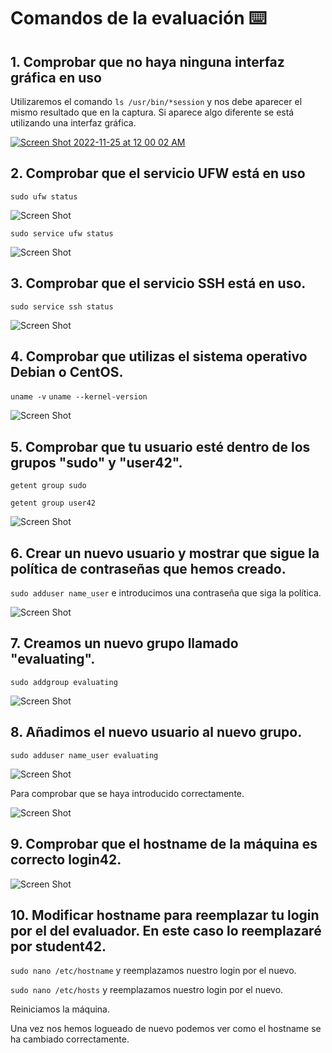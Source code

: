 # Comandos de la evaluación ⌨️

## 1. Comprobar que no haya ninguna interfaz gráfica en uso
Utilizaremos el comando `ls /usr/bin/*session` y nos debe aparecer el mismo resultado que en la captura. Si aparece algo diferente se está utilizando una interfaz gráfica.

[![Screen Shot 2022-11-25 at 12 00 02 AM](https://user-images.githubusercontent.com/66915274/203872315-0e87428b-5c5a-475b-9d7c-350eafbe3bea.png)](https://user-images.githubusercontent.com/66915274/203872315-0e87428b-5c5a-475b-9d7c-350eafbe3bea.png)
## 2. Comprobar que el servicio UFW está en uso

`sudo ufw status`

![Screen Shot](https://user-images.githubusercontent.com/66915274/203668014-bd228793-3532-4494-8b01-d046e4930c10.png)

`sudo service ufw status`

![Screen Shot](https://user-images.githubusercontent.com/66915274/203668066-6a3420d4-ae72-4263-8474-2e4946e2367a.png)

## 3. Comprobar que el servicio SSH está en uso.

`sudo service ssh status`

![Screen Shot](https://user-images.githubusercontent.com/66915274/203668165-e642c21f-a11e-48b1-bed5-83639445251e.png)



## 4. Comprobar que utilizas el sistema operativo Debian o CentOS.

`uname -v`
`uname --kernel-version`

![Screen Shot](https://user-images.githubusercontent.com/66915274/203669122-0be5033c-c882-4a2e-bf22-6a680f998a56.png)

## 5. Comprobar que tu usuario esté dentro de los grupos "sudo" y "user42".

`getent group sudo`

`getent group user42`

![Screen Shot](https://user-images.githubusercontent.com/66915274/203680444-5fb18ae1-724e-4f78-a77f-a0f5bcc04913.png)


## 6. Crear un nuevo usuario y mostrar que sigue la política de contraseñas que hemos creado.

`sudo adduser name_user` e introducimos una contraseña que siga la política.

![Screen Shot](https://user-images.githubusercontent.com/66915274/203680847-b4555fd4-f847-4bce-b944-edf3e7720c99.png)


## 7. Creamos un nuevo grupo llamado "evaluating".

`sudo addgroup evaluating`

![Screen Shot](https://user-images.githubusercontent.com/66915274/203680980-784b2b60-82f4-405a-9f07-ec4948e86868.png)


## 8. Añadimos el nuevo usuario al nuevo grupo.

`sudo adduser name_user evaluating`

![Screen Shot](https://user-images.githubusercontent.com/66915274/203680980-784b2b60-82f4-405a-9f07-ec4948e86868.png)


Para comprobar que se haya introducido correctamente.

![Screen Shot](https://user-images.githubusercontent.com/66915274/203681267-106e4d37-0ec4-4006-95a4-88dd7109c4b6.png)


## 9. Comprobar que el hostname de la máquina es correcto login42.

![Screen Shot](https://user-images.githubusercontent.com/66915274/203681701-4f9b9ff1-28b6-4d06-9489-f930eee4b6e5.png)


## 10. Modificar hostname para reemplazar tu login por el del evaluador. En este caso lo reemplazaré por student42.

`sudo nano /etc/hostname` y reemplazamos nuestro login por el nuevo.



`sudo nano /etc/hosts` y reemplazamos nuestro login por el nuevo.



Reiniciamos la máquina.



Una vez nos hemos logueado de nuevo podemos ver como el hostname se ha cambiado correctamente.












